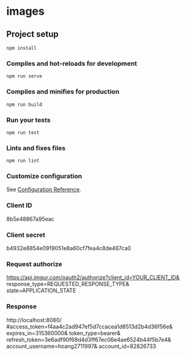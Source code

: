 # images

## Project setup
```
npm install
```

### Compiles and hot-reloads for development
```
npm run serve
```

### Compiles and minifies for production
```
npm run build
```

### Run your tests
```
npm run test
```

### Lints and fixes files
```
npm run lint
```

### Customize configuration
See [Configuration Reference](https://cli.vuejs.org/config/).


### Client ID
8b5e48867a95eac

### Client secret
b4932e8854e0919051e8a60cf7fea4c8de467ca0

### Request authorize
https://api.imgur.com/oauth2/authorize?client_id=YOUR_CLIENT_ID&
response_type=REQUESTED_RESPONSE_TYPE&
state=APPLICATION_STATE

### Response
http://localhost:8080/
#access_token=f4aa4c2ad947ef5d7ccacea1d8513d2b4d36f56e&
expires_in=315360000&
token_type=bearer&
refresh_token=3e6adf90f68d4d3ff67ec06e4ae6524b44f5b7e4&
account_username=hoang2711997&
account_id=82826733